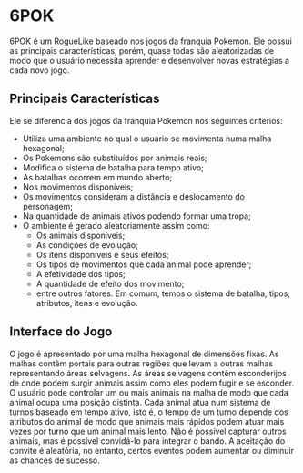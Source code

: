 # 6POK

6POK é um RogueLike baseado nos jogos da franquia Pokemon.
Ele possui as principais características, porém, quase todas são aleatorizadas de modo que o usuário necessita aprender e desenvolver novas estratégias a cada novo jogo.

## Principais Características

Ele se diferencia dos jogos da franquia Pokemon nos seguintes critérios:
- Utiliza uma ambiente no qual o usuário se movimenta numa malha hexagonal;
- Os Pokemons são substituídos por animais reais;
- Modifica o sistema de batalha para tempo ativo;
- As batalhas ocorrem em mundo aberto;
- Nos movimentos disponíveis;
- Os movimentos consideram a distância e deslocamento do personagem;
- Na quantidade de animais ativos podendo formar uma tropa;
- O ambiente é gerado aleatoriamente assim como:
  - Os animais disponíveis;
  - As condições de evolução;
  - Os itens disponíveis e seus efeitos;
  - Os tipos de movimentos que cada animal pode aprender;
  - A efetividade dos tipos;
  - A quantidade de efeito dos movimento;
  - entre outros fatores.
Em comum, temos o sistema de batalha, tipos, atributos, itens e evolução.

## Interface do Jogo

O jogo é apresentado por uma malha hexagonal de dimensões fixas.
As malhas contêm portais para outras regiões que levam a outras malhas representando áreas selvagens.
As áreas selvagens contêm esconderijos de onde podem surgir animais assim como eles podem fugir e se esconder.
O usuário pode controlar um ou mais animais na malha de modo que cada animal ocupa uma posição distinta.
Cada animal atua num sistema de turnos baseado em tempo ativo, isto é, o tempo de um turno depende dos atributos do animal de modo que animais mais rápidos podem atuar mais vezes por turno que um animal mais lento.
Não é possível capturar outros animais, mas é possível convidá-lo para integrar o bando.
A aceitação do convite é aleatória, no entanto, certos eventos podem aumentar ou diminuir as chances de sucesso.
